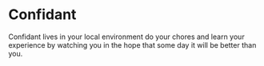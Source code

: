 # Confidant

Confidant lives in your local environment do your chores and learn your experience by watching you in the hope that some day it will be better than you.
